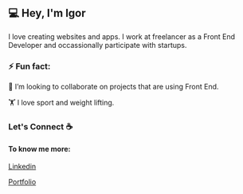 ## 💻 Hey, I'm Igor

I love creating websites and apps. I work at freelancer as a Front End Developer and occassionally participate with startups.

### ⚡ Fun fact:

👯 I’m looking to collaborate on projects that are using Front End.

🏋️‍ I love sport and weight lifting.


### Let's Connect ☕

#### To know me more:
[Linkedin](https://www.linkedin.com/in/igor-swatowski-321796186/)

[Portfolio](https://convertcode.pl/)
